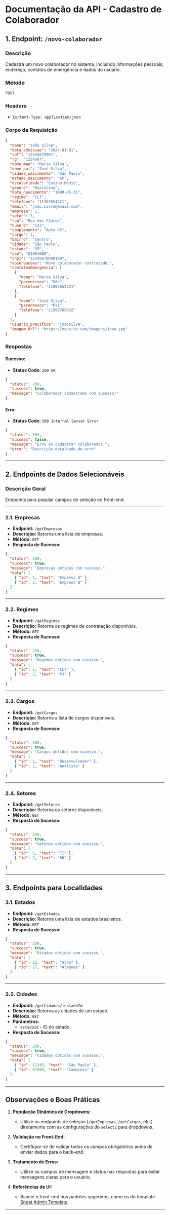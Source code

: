 
# Documentação da API - Cadastro de Colaborador

## **1. Endpoint: `/novo-colaborador`**

### **Descrição**
Cadastra um novo colaborador no sistema, incluindo informações pessoais, endereço, contatos de emergência e dados do usuário.

### **Método**
`POST`

### **Headers**
- `Content-Type: application/json`

### **Corpo da Requisição**
```json
{
  "nome": "João Silva",
  "data_admissao": "2024-01-01",
  "cpf": "12345678901",
  "rg": "1234567",
  "nome_mae": "Maria Silva",
  "nome_pai": "José Silva",
  "cidade_nascimento": "São Paulo",
  "estado_nascimento": "SP",
  "escolaridade": "Ensino Médio",
  "genero": "Masculino",
  "data_nascimento": "1990-05-15",
  "regime": "CLT",
  "telefone": "11987654321",
  "email": "joao.silva@email.com",
  "empresa": 1,
  "setor": 3,
  "rua": "Rua das Flores",
  "numero": "123",
  "complemento": "Apto 45",
  "cargo": 1,
  "bairro": "Centro",
  "cidade": "São Paulo",
  "estado": "SP",
  "cep": "01001000",
  "cnpj": "12345678000100",
  "observacoes": "Novo colaborador contratado.",
  "contatosEmergencia": [
    {
      "nome": "Maria Silva",
      "parentesco": "Mãe",
      "telefone": "11987654321"
    },
    {
      "nome": "José Silva",
      "parentesco": "Pai",
      "telefone": "11998765432"
    }
  ],
  "usuario_precifica": "joaosilva",
  "imagem_Url": "https://meusite.com/imagens/joao.jpg"
}
```

### **Respostas**

#### Sucesso:
- **Status Code:** `200 OK`
```json
{
  "status": 200,
  "success": true,
  "message": "Colaborador cadastrado com sucesso!"
}
```

#### Erro:
- **Status Code:** `500 Internal Server Error`
```json
{
  "status": 500,
  "success": false,
  "message": "Erro ao cadastrar colaborador.",
  "error": "Descrição detalhada do erro"
}
```

---

## **2. Endpoints de Dados Selecionáveis**

### **Descrição Geral**
Endpoints para popular campos de seleção no front-end.

---

### **2.1. Empresas**
- **Endpoint:** `/getEmpresas`
- **Descrição:** Retorna uma lista de empresas.
- **Método:** `GET`
- **Resposta de Sucesso:**
```json
{
  "status": 200,
  "success": true,
  "message": "Empresas obtidas com sucesso.",
  "data": [
    { "id": 1, "text": "Empresa A" },
    { "id": 2, "text": "Empresa B" }
  ]
}
```

---

### **2.2. Regimes**
- **Endpoint:** `/getRegimes`
- **Descrição:** Retorna os regimes de contratação disponíveis.
- **Método:** `GET`
- **Resposta de Sucesso:**
```json
{
  "status": 200,
  "success": true,
  "message": "Regimes obtidos com sucesso.",
  "data": [
    { "id": 1, "text": "CLT" },
    { "id": 2, "text": "PJ" }
  ]
}
```

---

### **2.3. Cargos**
- **Endpoint:** `/getCargos`
- **Descrição:** Retorna a lista de cargos disponíveis.
- **Método:** `GET`
- **Resposta de Sucesso:**
```json
{
  "status": 200,
  "success": true,
  "message": "Cargos obtidos com sucesso.",
  "data": [
    { "id": 1, "text": "Desenvolvedor" },
    { "id": 2, "text": "Analista" }
  ]
}
```

---

### **2.4. Setores**
- **Endpoint:** `/getSetores`
- **Descrição:** Retorna os setores disponíveis.
- **Método:** `GET`
- **Resposta de Sucesso:**
```json
{
  "status": 200,
  "success": true,
  "message": "Setores obtidos com sucesso.",
  "data": [
    { "id": 1, "text": "TI" },
    { "id": 2, "text": "RH" }
  ]
}
```

---

## **3. Endpoints para Localidades**

### **3.1. Estados**
- **Endpoint:** `/getEstados`
- **Descrição:** Retorna uma lista de estados brasileiros.
- **Método:** `GET`
- **Resposta de Sucesso:**
```json
{
  "status": 200,
  "success": true,
  "message": "Estados obtidos com sucesso.",
  "data": [
    { "id": 12, "text": "Acre" },
    { "id": 27, "text": "Alagoas" }
  ]
}
```

---

### **3.2. Cidades**
- **Endpoint:** `/getCidades/:estadoId`
- **Descrição:** Retorna as cidades de um estado.
- **Método:** `GET`
- **Parâmetros:**
  - `estadoId` - ID do estado.
- **Resposta de Sucesso:**
```json
{
  "status": 200,
  "success": true,
  "message": "Cidades obtidas com sucesso.",
  "data": [
    { "id": 12345, "text": "São Paulo" },
    { "id": 67890, "text": "Campinas" }
  ]
}
```

---

## **Observações e Boas Práticas**

1. **População Dinâmica de Dropdowns:**
   - Utilize os endpoints de seleção (`/getEmpresas`, `/getCargos`, etc.) diretamente com as configurações do `select2` para dropdowns.

2. **Validação no Front-End:**
   - Certifique-se de validar todos os campos obrigatórios antes de enviar dados para o back-end.

3. **Tratamento de Erros:**
   - Utilize os campos de mensagem e status nas respostas para exibir mensagens claras para o usuário.

4. **Referências de UI:**
   - Baseie o front-end nos padrões sugeridos, como os do template [Sneat Admin Template](https://demos.themeselection.com/sneat-bootstrap-html-admin-template/html/vertical-menu-template/).

---
